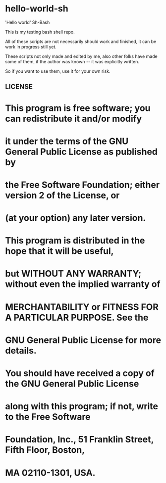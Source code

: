 hello-world-sh
==============

'Hello world' Sh-Bash

This is my testing bash shell repo.

All of these scripts are not necessarily should work and finished, it can be
work in progress still yet.

These scripts not only made and edited by me, also other folks have made some
of them, if the author was known -- it was explicitly written.


So if you want to use them, use it for your own risk.

## LICENSE

#  This program is free software; you can redistribute it and/or modify
#  it under the terms of the GNU General Public License as published by
#  the Free Software Foundation; either version 2 of the License, or
#  (at your option) any later version.
#
#  This program is distributed in the hope that it will be useful,
#  but WITHOUT ANY WARRANTY; without even the implied warranty of
#  MERCHANTABILITY or FITNESS FOR A PARTICULAR PURPOSE.  See the
#  GNU General Public License for more details.
#
#  You should have received a copy of the GNU General Public License
#  along with this program; if not, write to the Free Software
#  Foundation, Inc., 51 Franklin Street, Fifth Floor, Boston,
#  MA 02110-1301, USA.

